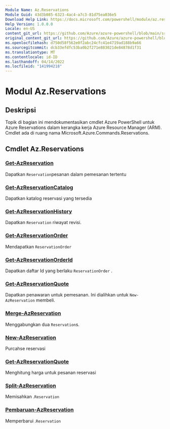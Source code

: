 ```yaml
---
Module Name: Az.Reservations
Module Guid: 43d3b085-6323-4ac4-a7c3-81d75ea036e5
Download Help Link: https://docs.microsoft.com/powershell/module/az.reservations
Help Version: 1.0.0.0
Locale: en-US
content_git_url: https://github.com/Azure/azure-powershell/blob/main/src/Reservations/Reservations/help/Az.Reservations.md
original_content_git_url: https://github.com/Azure/azure-powershell/blob/main/src/Reservations/Reservations/help/Az.Reservations.md
ms.openlocfilehash: d750d58f562e0f2abc24cfc41e4719ad188b9a66
ms.sourcegitcommit: dcb33efdfc53ba0b2f271e883021de84878d1f31
ms.translationtype: MT
ms.contentlocale: id-ID
ms.lasthandoff: 04/14/2022
ms.locfileid: "141994218"
---
```

# Modul Az.Reservations
## Deskripsi
Topik di bagian ini mendokumentasikan cmdlet Azure PowerShell untuk Azure Reservations dalam kerangka kerja Azure Resource Manager (ARM). Cmdlet ada di ruang nama Microsoft.Azure.Commands.Reservations.

## Cmdlet Az.Reservations
### [Get-AzReservation](Get-AzReservation.md)
Dapatkan `Reservation`pesanan dalam pemesanan tertentu

### [Get-AzReservationCatalog](Get-AzReservationCatalog.md)
Dapatkan katalog reservasi yang tersedia

### [Get-AzReservationHistory](Get-AzReservationHistory.md)
Dapatkan `Reservation` riwayat revisi.

### [Get-AzReservationOrder](Get-AzReservationOrder.md)
Mendapatkan `ReservationOrder`

### [Get-AzReservationOrderId](Get-AzReservationOrderId.md)
Dapatkan daftar Id yang berlaku `ReservationOrder` .

### [Get-AzReservationQuote](Get-AzReservationQuote.md)
Dapatkan penawaran untuk pemesanan. Ini dialihkan untuk `New-AzReservation` membeli.

### [Merge-AzReservation](Merge-AzReservation.md)
Menggabungkan dua `Reservation`s.

### [New-AzReservation](New-AzReservation.md)
Purcahse reservasi

### [Get-AzReservationQuote](Get-AzReservationQuote.md)
Menghitung harga untuk pesanan reservasi

### [Split-AzReservation](Split-AzReservation.md)
Memisahkan .`Reservation`

### [Pembaruan-AzReservation](Update-AzReservation.md)
Memperbarui .`Reservation`

